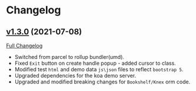 # Changelog

## [v1.3.0](https://github.com/DaveO-Home/dodex-mess/tree/v1.3.0) (2021-07-08)

[Full Changelog](https://github.com/DaveO-Home/dodex-mess/compare/5aaf57667f62e0226c9f7984a93f8a2a3854afb0...v1.3.0)

* Switched from parcel to rollup bundler(umd).
* Fixed `Exit` button on create handle popup - added cursor to class.
* Modified test `html` and demo data `js\json` files to reflect `bootstrap 5`.
* Upgraded dependencies for the koa demo server.
* Upgraded and modified breaking changes for `Bookshelf/Knex` orm code.